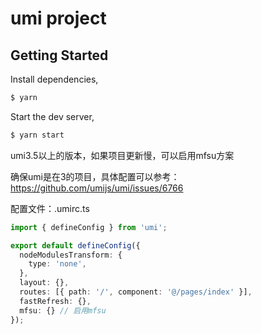 # umi project

## Getting Started

Install dependencies,

```bash
$ yarn
```

Start the dev server,

```bash
$ yarn start
```


umi3.5以上的版本，如果项目更新慢，可以启用mfsu方案

确保umi是在3的项目，具体配置可以参考：https://github.com/umijs/umi/issues/6766

配置文件：.umirc.ts

```ts
import { defineConfig } from 'umi';

export default defineConfig({
  nodeModulesTransform: {
    type: 'none',
  },
  layout: {},
  routes: [{ path: '/', component: '@/pages/index' }],
  fastRefresh: {},
  mfsu: {} // 启用mfsu
});
```